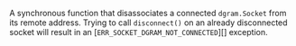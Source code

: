 <!-- YAML
added: v12.0.0
-->

A synchronous function that disassociates a connected `dgram.Socket` from
its remote address. Trying to call `disconnect()` on an already disconnected
socket will result in an [`ERR_SOCKET_DGRAM_NOT_CONNECTED`][] exception.

